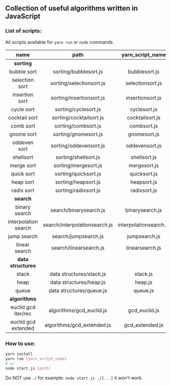 ## Collection of useful algorithms written in JavaScript

### List of scripts:

All scripts available for `yarn run` or `node` commands.

| name                 | path                          | yarn_script_name       |
|:--------------------:|:-----------------------------:|:----------------------:|
| **sorting**                                                                   |
| bubble sort          | sorting/bubblesort.js         | bubblesort.js          |
| selection sort       | sorting/selectionsort.js      | selectionsort.js       |
| insertion sort       | sorting/insertionsort.js      | insertionsort.js       |
| cycle sort           | sorting/cyclesort.js          | cyclesort.js           |
| cocktail sort        | sorting/cocktailsort.js       | cocktailsort.js        |
| comb sort            | sorting/combsort.js           | combsort.js            |
| gnome sort           | sorting/gnomesort.js          | gnomesort.js           |
| oddeven sort         | sorting/oddevensort.js        | oddevensort.js         |
| shellsort            | sorting/shellsort.js          | shellsort.js           |
| merge sort           | sorting/mergesort.js          | mergesort.js           |
| quick sort           | sorting/quicksort.js          | quicksort.js           |
| heap sort            | sorting/heapsort.js           | heapsort.js            |
| radix sort           | sorting/radixsort.js          | radixsort.js           |
| **search**                                                                    |
| binary search        | search/binarysearch.js        | binarysearch.js        |
| interpolation search | search/interpolationsearch.js | interpolationsearch.js |
| jump search          | search/jumpsearch.js          | jumpsearch.js          |
| linear search        | search/linearsearch.js        | linearsearch.js        |
| **data structures**                                                           |
| stack                | data structures/stack.js      | stack.js               |
| heap                 | data structures/heap.js       | heap.js                |
| queue                | data structures/queue.js      | queue.js               |
| **algorithms**                                                                |
| euclid gcd iter/rec  | algorithms/gcd_euclid.js      | gcd_euclid.js          |
| euclid gcd extended  | algorithms/gcd_extended.js    | gcd_extended.js        |

### How to use:
```bash
yarn install
yarn run [yarn_script_name]
# or
node start.js [path]
```

Do NOT use `./` for example: `node start.js ./[...]` it won't work.